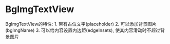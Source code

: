 # BgImgTextView
BgImgTextView的特性: 1. 带有占位文字(placeholder)  2. 可以添加背景图片(bgImgName) 3. 可以给内容设置内边距(edgeInsets), 使其内容滑动时不超过背景图片
